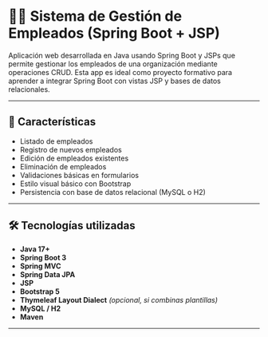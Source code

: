 # 🧑‍💼 Sistema de Gestión de Empleados (Spring Boot + JSP)

Aplicación web desarrollada en Java usando Spring Boot y JSPs que permite gestionar los empleados de una organización mediante operaciones CRUD. Esta app es ideal como proyecto formativo para aprender a integrar Spring Boot con vistas JSP y bases de datos relacionales.

---

## 🚀 Características

- Listado de empleados
- Registro de nuevos empleados
- Edición de empleados existentes
- Eliminación de empleados
- Validaciones básicas en formularios
- Estilo visual básico con Bootstrap
- Persistencia con base de datos relacional (MySQL o H2)

---

## 🛠️ Tecnologías utilizadas

- **Java 17+**
- **Spring Boot 3**
- **Spring MVC**
- **Spring Data JPA**
- **JSP**
- **Bootstrap 5**
- **Thymeleaf Layout Dialect** *(opcional, si combinas plantillas)*
- **MySQL / H2**
- **Maven**

---


